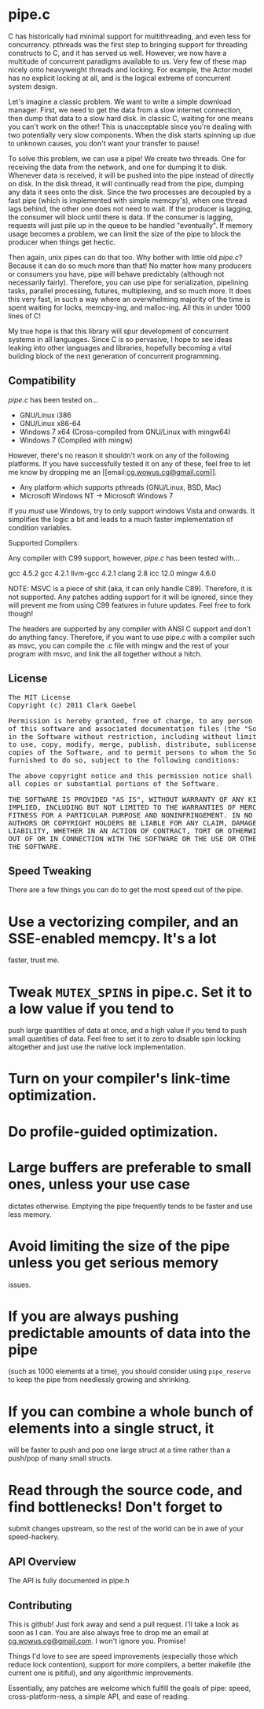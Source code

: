 pipe.c
=============

C has historically had minimal support for multithreading, and even less
for concurrency. pthreads was the first step to bringing support for
threading constructs to C, and it has served us well. However, we now
have a multitude of concurrent paradigms available to us. Very few of
these map nicely onto heavyweight threads and locking. For example, the
Actor model has no explicit locking at all, and is the logical extreme
of concurrent system design.

Let's imagine a classic problem. We want to write a simple download
manager. First, we need to get the data from a slow internet connection,
then dump that data to a slow hard disk. In classic C, waiting for one
means you can't work on the other! This is unacceptable since you're
dealing with two potentially very slow components. When the disk starts
spinning up due to unknown causes, you don't want your transfer to
pause!

To solve this problem, we can use a pipe! We create two threads. One for
receiving the data from the network, and one for dumping it to disk.
Whenever data is received, it will be pushed into the pipe instead of
directly on disk. In the disk thread, it will continually read from the
pipe, dumping any data it sees onto the disk. Since the two processes
are decoupled by a fast pipe (which is implemented with simple memcpy's),
when one thread lags behind, the other one does not need to wait. If the
producer is lagging, the consumer will block until there is data. If the
consumer is lagging, requests will just pile up in the queue to be
handled "eventually". If memory usage becomes a problem, we can limit
the size of the pipe to block the producer when things get hectic.

Then again, unix pipes can do that too. Why bother with little old
*pipe.c*? Because it can do so much more than that! No matter how many
producers or consumers you have, pipe will behave predictably (although
not necessarily fairly). Therefore, you can use pipe for serialization,
pipelining tasks, parallel processing, futures, multiplexing, and so
much more. It does this very fast, in such a way where an overwhelming
majority of the time is spent waiting for locks, memcpy-ing, and
malloc-ing. All this in under 1000 lines of C!

My true hope is that this library will spur development of concurrent
systems in all languages. Since C is so pervasive, I hope to see ideas
leaking into other languages and libraries, hopefully becoming a vital
building block of the next generation of concurrent programming.

Compatibility
--------------

*pipe.c* has been tested on...

 * GNU/Linux i386
 * GNU/Linux x86-64
 * Windows 7 x64 (Cross-compiled from GNU/Linux with mingw64)
 * Windows 7 (Compiled with mingw)

However, there's no reason it shouldn't work on any of the following
platforms. If you have successfully tested it on any of these, feel free
to let me know by dropping me an [[email:cg.wowus.cg@gmail.com]].

 * Any platform which supports pthreads (GNU/Linux, BSD, Mac)
 * Microsoft Windows NT -> Microsoft Windows 7

If you _must_ use Windows, try to only support windows Vista and
onwards. It simplifies the logic a bit and leads to a much faster
implementation of condition variables.

Supported Compilers:

Any compiler with C99 support, however, *pipe.c* has been tested with...

gcc 4.5.2
gcc 4.2.1
llvm-gcc 4.2.1
clang 2.8
icc 12.0
mingw 4.6.0

NOTE: MSVC is a piece of shit (aka, it can only handle C89). Therefore,
it is not supported. Any patches adding support for it will be ignored,
since they will prevent me from using C99 features in future updates.
Feel free to fork though!

The headers are supported by any compiler with ANSI C support and don't
do anything fancy. Therefore, if you want to use pipe.c with a compiler
such as msvc, you can compile the .c file with mingw and the rest of
your program with msvc, and link the all together without a hitch.

License
------------------

<pre>
The MIT License
Copyright (c) 2011 Clark Gaebel <cg.wowus.cg@gmail.com>

Permission is hereby granted, free of charge, to any person obtaining a copy
of this software and associated documentation files (the "Software"), to deal
in the Software without restriction, including without limitation the rights
to use, copy, modify, merge, publish, distribute, sublicense, and/or sell
copies of the Software, and to permit persons to whom the Software is
furnished to do so, subject to the following conditions:

The above copyright notice and this permission notice shall be included in
all copies or substantial portions of the Software.

THE SOFTWARE IS PROVIDED "AS IS", WITHOUT WARRANTY OF ANY KIND, EXPRESS OR
IMPLIED, INCLUDING BUT NOT LIMITED TO THE WARRANTIES OF MERCHANTABILITY,
FITNESS FOR A PARTICULAR PURPOSE AND NONINFRINGEMENT. IN NO EVENT SHALL THE
AUTHORS OR COPYRIGHT HOLDERS BE LIABLE FOR ANY CLAIM, DAMAGES OR OTHER
LIABILITY, WHETHER IN AN ACTION OF CONTRACT, TORT OR OTHERWISE, ARISING FROM,
OUT OF OR IN CONNECTION WITH THE SOFTWARE OR THE USE OR OTHER DEALINGS IN
THE SOFTWARE.
</pre>

Speed Tweaking
---------------

There are a few things you can do to get the most speed out of the pipe.

 # Use a vectorizing compiler, and an SSE-enabled memcpy. It's a lot
   faster, trust me.
 # Tweak `MUTEX_SPINS` in pipe.c. Set it to a low value if you tend to
   push large quantities of data at once, and a high value if you tend to
   push small quantities of data. Feel free to set it to zero to disable
   spin locking altogether and just use the native lock implementation.
 # Turn on your compiler's link-time optimization.
 # Do profile-guided optimization.
 # Large buffers are preferable to small ones, unless your use case
   dictates otherwise. Emptying the pipe frequently tends to be faster
   and use less memory.
 # Avoid limiting the size of the pipe unless you get serious memory
   issues.
 # If you are always pushing predictable amounts of data into the pipe
   (such as 1000 elements at a time), you should consider using
   `pipe_reserve` to keep the pipe from needlessly growing and
   shrinking.
 # If you can combine a whole bunch of elements into a single struct, it
   will be faster to push and pop one large struct at a time rather than
   a push/pop of many small structs.
 # Read through the source code, and find bottlenecks! Don't forget to
   submit changes upstream, so the rest of the world can be in awe of
   your speed-hackery.

API Overview
-----------------

The API is fully documented in pipe.h

Contributing
----------------

This is github! Just fork away and send a pull request. I'll take a look
as soon as I can. You are also always free to drop me an email at
cg.wowus.cg@gmail.com. I won't ignore you. Promise!

Things I'd love to see are speed improvements (especially those which
reduce lock contention), support for more compilers, a better makefile
(the current one is pitiful), and any algorithmic improvements.

Essentially, any patches are welcome which fulfill the goals of pipe:
speed, cross-platform-ness, a simple API, and ease of reading.
